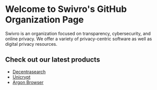 # Welcome to Swivro's GitHub Organization Page
Swivro is an organization focused on transparency, cybersecurity, and online privacy. We offer a variety of privacy-centric software as well as digital privacy resources.

## Check out our latest products
- <a href="https://ds.swivro.net">Decentrasearch</a>
- <a href="https://swivro.net/unicrypt.html">Unicrypt</a>
- <a href="https://swivro.net/argon.html">Argon Browser</a>

